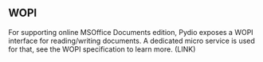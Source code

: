 ## WOPI 

For supporting online MSOffice Documents edition, Pydio exposes a WOPI interface for reading/writing documents. A dedicated micro service is used for that, see the WOPI specification to learn more. (LINK)
